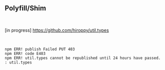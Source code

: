 ## Polyfill/Shim

<br />

[in progress] https://github.com/hiroppy/util.types

<br />

```shell
npm ERR! publish Failed PUT 403
npm ERR! code E403
npm ERR! util.types cannot be republished until 24 hours have passed. : util.types
```
